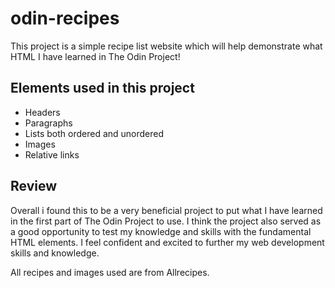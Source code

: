 # odin-recipes
This project is a simple recipe list website which will help demonstrate what HTML I have learned in The Odin Project!

Elements used in this project
----------------------------
* Headers
* Paragraphs
* Lists both ordered and unordered 
* Images
* Relative links

Review
-------
Overall i found this to be a very beneficial project to put what I have learned in the first part of The Odin Project to use.
I think the project also served as a good opportunity to test my knowledge and skills with the fundamental HTML elements.
I feel confident and excited to further my web development skills and knowledge.



All recipes and images used are from Allrecipes.